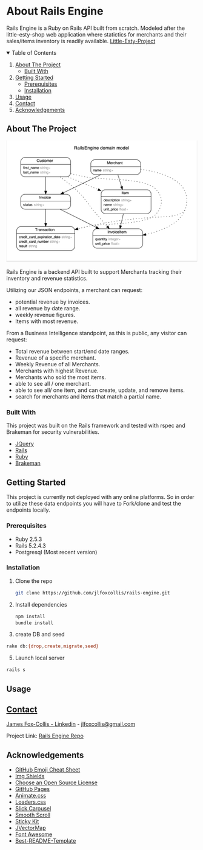 # About Rails Engine

Rails Engine is a Ruby on Rails API built from scratch.  Modeled after the little-esty-shop web application where statictics for merchants and their sales/items inventory is readily available.  [Little-Esty-Project](https://github.com/turingschool-examples/little-esty-shop)


<!-- TABLE OF CONTENTS -->
<details open="open">
  <summary>Table of Contents</summary>
  <ol>
    <li>
      <a href="#about-the-project">About The Project</a>
      <ul>
        <li><a href="#built-with">Built With</a></li>
      </ul>
    </li>
    <li>
      <a href="#getting-started">Getting Started</a>
      <ul>
        <li><a href="#prerequisites">Prerequisites</a></li>
        <li><a href="#installation">Installation</a></li>
      </ul>
    </li>
    <li><a href="#usage">Usage</a></li>
    <li><a href="#contact">Contact</a></li>
    <li><a href="#acknowledgements">Acknowledgements</a></li>
  </ol>
</details>



<!-- ABOUT THE PROJECT -->
## About The Project

![Schema](https://github.com/jlfoxcollis/rails-engine/blob/main/schema.png)

Rails Engine is a backend API built to support Merchants tracking their inventory and revenue statistics.

Utilizing our JSON endpoints, a merchant can request:
* potential revenue by invoices.
* all revenue by date range.
* weekly revenue figures.
* Items with most revenue.

From a Business Intelligence standpoint, as this is public, any visitor can request:
* Total revenue between start/end date ranges.
* Revenue of a specific merchant.
* Weekly Revenue of all Merchants.
* Merchants with highest Revenue.
* Merchants who sold the most items.
* able to see all / one merchant.
* able to see all/ one item, and can create, update, and remove items.
* search for merchants and items that match a partial name.



### Built With

This project was built on the Rails framework and tested with rspec and Brakeman for security vulnerabilities.
* [JQuery](https://jquery.com)
* [Rails](https://rubyonrails.org/)
* [Ruby](https://www.ruby-lang.org/en/)
* [Brakeman](https://github.com/presidentbeef/brakeman)



<!-- GETTING STARTED -->
## Getting Started

This project is currently not deployed with any online platforms.  So in order to utilize these data endpoints you will have to Fork/clone and test the endpoints locally.

### Prerequisites

* Ruby 2.5.3
* Rails 5.2.4.3
* Postgresql (Most recent version)

### Installation

1. Clone the repo
   ```sh
   git clone https://github.com/jlfoxcollis/rails-engine.git
   ```
3. Install dependencies
   ```sh
   npm install
   bundle install
   ```
4. create DB and seed
  ```sh
  rake db:{drop,create,migrate,seed}
  ```
5. Launch local server
  ```sh
  rails s
  ```




<!-- USAGE EXAMPLES -->
## Usage

<a href="erd.pdf">

<!-- CONTACT -->
## Contact

James Fox-Collis - [Linkedin](https://www.linkedin.com/in/james-fox-collis/) - jlfoxcollis@gmail.com

Project Link: [Rails Engine Repo](https://github.com/jlfoxcollis/rails-engine)



<!-- ACKNOWLEDGEMENTS -->
## Acknowledgements
* [GitHub Emoji Cheat Sheet](https://www.webpagefx.com/tools/emoji-cheat-sheet)
* [Img Shields](https://shields.io)
* [Choose an Open Source License](https://choosealicense.com)
* [GitHub Pages](https://pages.github.com)
* [Animate.css](https://daneden.github.io/animate.css)
* [Loaders.css](https://connoratherton.com/loaders)
* [Slick Carousel](https://kenwheeler.github.io/slick)
* [Smooth Scroll](https://github.com/cferdinandi/smooth-scroll)
* [Sticky Kit](http://leafo.net/sticky-kit)
* [JVectorMap](http://jvectormap.com)
* [Font Awesome](https://fontawesome.com)
* [Best-README-Template](https://github.com/othneildrew/Best-README-Template)

